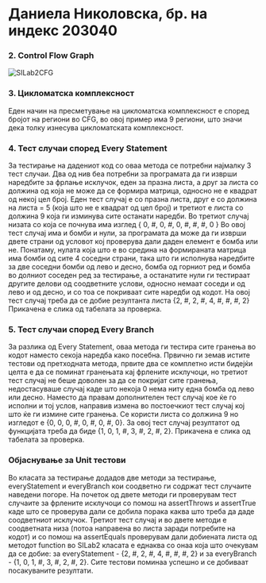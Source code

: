 # Даниела Николовска, бр. на индекс 203040

### 2. Control Flow Graph

![SILab2CFG](https://user-images.githubusercontent.com/78151622/169607816-4783f025-92e8-4e4c-83a8-d05be040556b.png)

### 3. Цикломатска комплексност 
Еден начин на пресметување на цикломатска комплексност е според бројот на региони во CFG, во овој пример има 9 региони, што значи дека толку изнесува цикломатската     комплексност.

### 4. Тест случаи според Every Statement
За тестирање на дадениот код со оваа метода се потребни најмалку 3 тест случаи.
Два од нив беа потребни за програмата да ги изврши наредбите за фрлање исклучок, еден за празна листа, а друг за листа со должина од која не може да се формира матрица, односно не е квадрат од некој цел број. Еден тест случај е со празна листа, друг е со должина на листа = 5 (која што не е квадрат од цел број) и третиот е листа со должина 9 која ги изминува сите останати наредби.
Во третиот случај низата со која се почнува има изглед { 0, #, 0, #, 0, #, #, #, 0 }
Во овој тест случај има и бомби и нули, за програмата да може да ги изврши двете страни од условот кој проверува дали даден елемент е бомба или не. Понатаму, нулата која што е во средина на формираната матрица има бомби од сите 4 соседни страни, така што ги исполнува наредбите за две соседни бомби од лево и десно, бомба од горниот ред и бомба во долниот соседен ред за тестирање, а останатите нули ги тестираат другите делови од соодветните услови, односно немаат соседи и од лево и од десно, и со тоа се покриваат сите наредби од кодот. На овој тест случај треба да се добие резултанта листа {2, #, 2, #, 4, #, #, #, 2}
Прикачена е слика од табелата за проверка.

### 5. Тест случаи според Every Branch 
За разлика од Every Statement, оваа метода ги тестира сите гранења во кодот наместо секоја наредба како посебна. Првично ги земав истите тестови од претходната метода, првите два се комплетно исти бидејќи целта е да се поминат гранењата кај фрлените исклучоци, но третиот тест случај не беше доволен за да се покријат сите гранења, недостасуваше случај каде што некоја 0 нема ниту една бомба од лево или десно. Наместо да правам дополнителен тест случај кое ќе го исполни и тој услов, направив измена во постоечкиот тест случај кој што ќе ги измине сите гранења. Се користи листа со должина 9 но изгледот е {0, 0, 0, #, 0, #, 0, #, 0}. За овој тест случај резултатот од функцијата треба да биде {1, 0, 1, #, 3, #, 2, #, 2}.
Прикачена е слика од табелата за проверка.

### Објаснување за Unit тестови
Во класата за тестирање додадов две методи за тестирање, everyStatement и everyBranch кои соодветно ги содржат тест случаите наведени погоре.
На почеток од двете методи ги проверувам тест случаите за фрлените исклучоци со помош на assertThrows и assertTrue каде што се проверува дали се добила порака каква што треба да даде соодветниот исклучок. Третиот тест случај и во двете методи е соодветната низа (потоа направена во листа заради потребите на кодот) и со помош на assertEquals проверувам дали добиената листа од методот function во SILab2 класата е еднаква со онаа која што очекувам да се добие: за everyStatement - {2, #, 2, #, 4, #, #, #, 2} и за everyBranch - {1, 0, 1, #, 3, #, 2, #, 2}. Сите тестови поминаа успешно и се добиваат посакуваните резултати.
